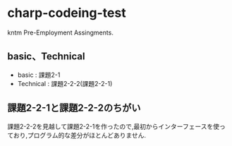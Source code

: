 # charp-codeing-test
kntm Pre-Employment Assingments.

## basic、Technical
- basic : 課題2-1
- Technical : 課題2-2-2(課題2-2-1)

## 課題2-2-1と課題2-2-2のちがい
課題2-2-2を見越して課題2-2-1を作ったので,最初からインターフェースを使っており,プログラム的な差分がほとんどありません.
